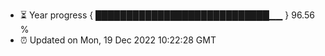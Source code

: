 - ⏳ Year progress { ████████████████████████████▁▁ } 96.56 %
- ⏰ Updated on Mon, 19 Dec 2022 10:22:28 GMT

